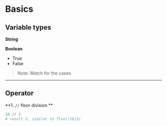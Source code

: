 Basics
======

Variable types
--------------

**String**

**Boolean**

- True
- False

> Note: Watch for the cases.

****

Operator
--------

**1. `//` floor division **

```python
10 // 3
# result 3, similar to floor(10/3)
```
